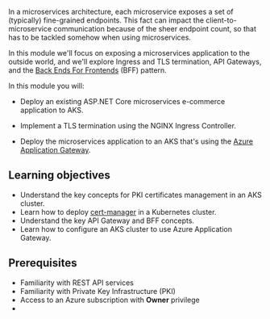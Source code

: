 In a microservices architecture, each microservice exposes a set of (typically) fine-grained endpoints. This fact can impact the client-to-microservice communication because of the sheer endpoint count, so that has to be tackled somehow when using microservices.

In this module we'll focus on exposing a microservices application to the outside world, and we'll explore Ingress and TLS termination, API Gateways, and the [Back Ends For Frontends](https://samnewman.io/patterns/architectural/bff/) (BFF) pattern.

In this module you will:

- Deploy an existing ASP.NET Core microservices e-commerce application to AKS.

- Implement a TLS termination using the NGINX Ingress Controller.

- Deploy the microservices application to an AKS that's using the [Azure Application Gateway](https://docs.microsoft.com/azure/application-gateway/overview).

## Learning objectives

- Understand the key concepts for PKI certificates management in an AKS cluster.
- Learn how to deploy [cert-manager](https://cert-manager.io/docs/) in a Kubernetes cluster.
- Understand the key API Gateway and BFF concepts.
- Learn how to configure an AKS cluster to use Azure Application Gateway.

## Prerequisites

- Familiarity with REST API services
- Familiarity with Private Key Infrastructure (PKI)
- Access to an Azure subscription with **Owner** privilege
- 